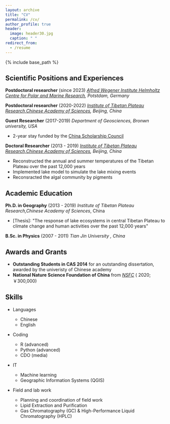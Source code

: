 ```yaml
---
layout: archive
title: "CV"
permalink: /cv/
author_profile: true
header:
  image: header30.jpg
  caption: " "
redirect_from:
  - /resume
---
```


{% include base_path %}


## Scientific Positions and Experiences

**Postdoctoral researcher** (since 2023)
*[Alfred Wegener Institute Helmholtz Centre for Polar and Marine Research](https://www.awi.de/en/), Potstdam, Germany*


**Postdoctoral researcher** (2020-2022)
*[Institute of Tibetan Plateau Research,Chinese Academy of Sciences](https://www.awi.de/en/), Beijing, China*


**Guest Researcher** (2017-2019)
*Department of Geosciences, Bronwn university, USA*
- 2-year stay funded by the [China Scholarship Council](https://chinascholarshipcouncil.com/)


**Doctoral Researcher** (2013 - 2019)
*[Institute of Tibetan Plateau Research,Chinese Academy of Sciences](https://www.awi.de/en/), Beijing, China*
- Reconstructed the annual and summer temperatures of the Tibetan Plateau over the past 12,000 years
- Implemented lake model to simulate the lake mixing events
- Reconsracted the algal community by pigments


## Academic Education

**Ph.D. in Geography** (2013 - 2019)
*Institute of Tibetan Plateau Research,Chinese Academy of Sciences*, China
- [Thesis]: "The response of lake ecosystems in central Tibetan Plateau to climate change and human activities over the past 12,000 years"


**B.Sc. in Physics** (2007 - 2011)
*Tian Jin University , China*


## Awards and Grants

- **Outstanding Students in CAS 2014** for an outstanding dissertation, awarded by the univeristy of Chinese academy
- **National Nature Science Foundation of China** from *[NSFC](https://csdms.colorado.edu)* ( 2020; ￥300,000)




## Skills

* Languages
  * Chinese
  * English

* Coding
  * R (advanced)
  * Python (advanced)
  * CDO (media)

* IT
  * Machine learning 
  * Geographic Information Systems (QGIS)
  

* Field and lab work
  * Planning and coordination of field work
  * Lipid Extraction and Purification
  * Gas Chromatography (GC) & High-Performance Liquid Chromatography (HPLC)
